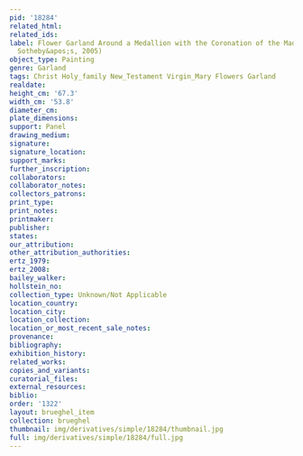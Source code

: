 ```yaml
---
pid: '18284'
related_html: 
related_ids: 
label: Flower Garland Around a Medallion with the Coronation of the Madonna (London,
  Sotheby&apos;s, 2005)
object_type: Painting
genre: Garland
tags: Christ Holy_family New_Testament Virgin_Mary Flowers Garland
realdate: 
height_cm: '67.3'
width_cm: '53.8'
diameter_cm: 
plate_dimensions: 
support: Panel
drawing_medium: 
signature: 
signature_location: 
support_marks: 
further_inscription: 
collaborators: 
collaborator_notes: 
collectors_patrons: 
print_type: 
print_notes: 
printmaker: 
publisher: 
states: 
our_attribution: 
other_attribution_authorities: 
ertz_1979: 
ertz_2008: 
bailey_walker: 
hollstein_no: 
collection_type: Unknown/Not Applicable
location_country: 
location_city: 
location_collection: 
location_or_most_recent_sale_notes: 
provenance: 
bibliography: 
exhibition_history: 
related_works: 
copies_and_variants: 
curatorial_files: 
external_resources: 
biblio: 
order: '1322'
layout: brueghel_item
collection: brueghel
thumbnail: img/derivatives/simple/18284/thumbnail.jpg
full: img/derivatives/simple/18284/full.jpg
---
```


